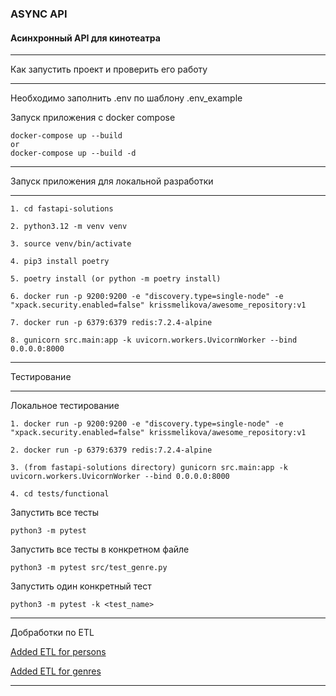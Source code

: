 ### ASYNC API

#### Асинхронный API для кинотеатра

____________________________________________________________________________
Как запустить проект и проверить его работу
____________________________________________________________________________
 
Необходимо заполнить .env по шаблону .env_example

Запуск приложения с docker compose
```
docker-compose up --build
or
docker-compose up --build -d
```
____________________________________________________________________________
Запуск приложения для локальной разработки
____________________________________________________________________________
```
1. cd fastapi-solutions

2. python3.12 -m venv venv

3. source venv/bin/activate

4. pip3 install poetry

5. poetry install (or python -m poetry install)

6. docker run -p 9200:9200 -e "discovery.type=single-node" -e "xpack.security.enabled=false" krissmelikova/awesome_repository:v1

7. docker run -p 6379:6379 redis:7.2.4-alpine
 
8. gunicorn src.main:app -k uvicorn.workers.UvicornWorker --bind 0.0.0.0:8000
```

____________________________________________________________________________
Тестирование
____________________________________________________________________________

Локальное тестирование

```
1. docker run -p 9200:9200 -e "discovery.type=single-node" -e "xpack.security.enabled=false" krissmelikova/awesome_repository:v1

2. docker run -p 6379:6379 redis:7.2.4-alpine

3. (from fastapi-solutions directory) gunicorn src.main:app -k uvicorn.workers.UvicornWorker --bind 0.0.0.0:8000

4. cd tests/functional
```

Запустить все тесты
```
python3 -m pytest
```
Запустить все тесты в конкретном файле
```
python3 -m pytest src/test_genre.py
```

Запустить один конкретный тест
```
python3 -m pytest -k <test_name>
```

____________________________________________________________________________

Добработки по ETL

[Added ETL for persons](https://github.com/KrisMelikova/new_admin_panel_sprint_3/commit/fce4ba8595ed0ed0b20773bcc14cacd19a37e9ad)

[Added ETL for genres](https://github.com/KrisMelikova/new_admin_panel_sprint_3/commit/d6e4d749a94bcf7225e14fbbd33646c3c6999d58)
____________________________________________________________________________